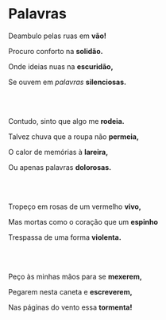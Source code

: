 # Palavras

Deambulo pelas ruas em **vão!**

Procuro conforto na **solidão.**

Onde ideias nuas na **escuridão,**

Se ouvem em *palavras* **silenciosas.**

<br><br>

Contudo, sinto que algo me **rodeia.**

Talvez chuva que a roupa não **permeia,**

O calor de memórias à **lareira,**

Ou apenas palavras **dolorosas.**

<br><br>

Tropeço em rosas de um vermelho **vivo,**

Mas mortas como o coração que um **espinho**

Trespassa de uma forma **violenta.**

<br><br>

Peço às minhas mãos para se **mexerem,**

Pegarem nesta caneta e **escreverem,**

Nas páginas do vento essa **tormenta!**
